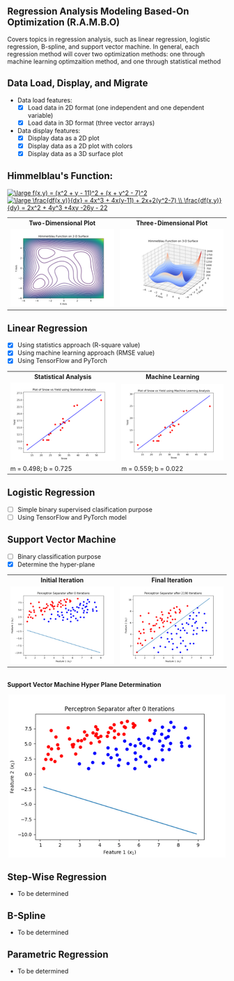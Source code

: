 ## Regression Analysis Modeling Based-On Optimization (R.A.M.B.O) ##

Covers topics in regression analysis, such as linear regression, logistic regression, B-spline, and support vector machine. In general, each regression method will cover two optimization methods: one through machine learning optimzaition method, and one through statistical method

## Data Load, Display, and Migrate ##
- Data load features:
  - [X] Load data in 2D format (one independent and one dependent variable)
  - [X] Load data in 3D format (three vector arrays)
- Data display features:
  - [X] Display data as a 2D plot
  - [X] Display data as a 2D plot with colors
  - [X] Display data as a 3D surface plot

## Himmelblau's Function: ##
<a href="https://www.codecogs.com/eqnedit.php?latex=\large&space;f(x,y)&space;=&space;(x^2&space;&plus;&space;y&space;-&space;11)^2&space;&plus;&space;(x&space;&plus;&space;y^2&space;-&space;7)^2" target="_blank"><img src="https://latex.codecogs.com/gif.latex?\large&space;f(x,y)&space;=&space;(x^2&space;&plus;&space;y&space;-&space;11)^2&space;&plus;&space;(x&space;&plus;&space;y^2&space;-&space;7)^2" title="\large f(x,y) = (x^2 + y - 11)^2 + (x + y^2 - 7)^2" /></a>
<br />
<a href="https://www.codecogs.com/eqnedit.php?latex=\large&space;\frac{df(x,y)}{dx}&space;=&space;4x^3&space;&plus;&space;4x(y-11)&space;&plus;&space;2x&plus;2(y^2-7)&space;\\&space;\frac{df(x,y)}{dy}&space;=&space;2x^2&space;&plus;&space;4y^3&space;&plus;4xy&space;-26y&space;-&space;22" target="_blank"><img src="https://latex.codecogs.com/gif.latex?\large&space;\frac{df(x,y)}{dx}&space;=&space;4x^3&space;&plus;&space;4x(y-11)&space;&plus;&space;2x&plus;2(y^2-7)&space;\\&space;\frac{df(x,y)}{dy}&space;=&space;2x^2&space;&plus;&space;4y^3&space;&plus;4xy&space;-26y&space;-&space;22" title="\large \frac{df(x,y)}{dx} = 4x^3 + 4x(y-11) + 2x+2(y^2-7) \\ \frac{df(x,y)}{dy} = 2x^2 + 4y^3 +4xy -26y - 22" /></a>
<br />

<table> <tr>
<th> Two-Dimensional Plot </th> <th> Three-Dimensional Plot </th>
</tr>
<tr>
<td> <img src='./assets/himmelblau_2D.png'> </td>
<td> <img src='./assets/himmelblau_3D.png'> </td>
</tr> </table>

## Linear Regression ##
- [X] Using statistics approach (R-square value)
- [X] Using machine learning approach (RMSE value)
- [X] Using TensorFlow and PyTorch

<table> <tr>
<th> Statistical Analysis </th> <th> Machine Learning </th>
</tr>
<tr>
<td> <img src='./assets/rsquare.png'> </td>
<td> <img src='./assets/rmse.png'> </td>
<tr>
<td> m = 0.498; b = 0.725 </td>
<td> m = 0.559; b = 0.022 </td>
</tr> </table>

## Logistic Regression ##
- [ ] Simple binary supervised clasification purpose
- [ ] Using TensorFlow and PyTorch model

## Support Vector Machine ##
- [ ] Binary classification purpose
- [X] Determine the hyper-plane
<table> <tr>
<th> Initial Iteration </th>
<th> Final Iteration </th>
</tr>
<tr>
<td> <img src='./assets/perceptrons/Iteration Number 0.png'> </td>
<td> <img src='./assets/perceptrons/Iteration Number 2190.png'> </td>
</tr> </table>

<br />
<b> Support Vector Machine Hyper Plane Determination </b>
<br />
<p align='center'>
<img src = './assets/svm_hyperplane.gif' width ='500'>
</p>

## Step-Wise Regression ##
- To be determined

## B-Spline ##
- To be determined

## Parametric Regression ##
- To be determined

